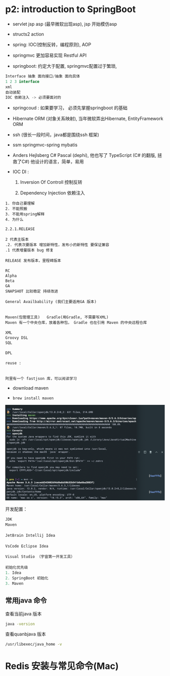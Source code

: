 # p2: introduction to SpringBoot

- servlet jsp asp (最早微软出现asp), jsp 开始模仿asp

- structs2 action

- spring: IOC(控制反转，编程原则), AOP  

- springmvc 更加容易实现 Restful API

- springboot: 约定大于配置, springmvc配置过于繁琐, 

```java
Interface 抽象 面向接口/抽象 面向具体
1 2 3 interface
xml
自动装配
IOC 依赖注入 -> 必须要面对的
```

- springcoud : 如果要学习， 必须先掌握springboot 的基础

- Hibernate ORM (对象关系映射), 当年微软弄出Hibernate, EntityFramework ORM

- ssh (很长一段时间，java都是围绕ssh 框架)

- ssm springmvc-spring mybatis

- Anders Hejlsberg C# Pascal (dephi), 他也写了 TypeScript (C# 的翻版, 拯救了C#)
  他设计的语言，简单，易用

- IOC DI :

  1. Inversion Of Controll 控制反转
  
  2. Dependency Injection  依赖注入

```
1. 你自己要理解
2. 不能照搬
3. 不能用spring解释
4. 为什么
```

```
2.2.1.RELEASE

2 代表主版本
.2. 代表次要版本 增加新特性，发布小的新特性 要保证兼容
.1 代表增量版本 bug 修复

RELEASE 发布版本，里程碑版本

RC
Alpha
Beta
GA
SNAPSHOT 比较稳定 持续改进

General Availbability (我们主要适用GA 版本)


Maven(包管理工具)   Gradle(用Gradle, 不需要写XML)
Maven 有一个中央仓库，放着各种包， Gradle 也在引用 Maven 的中央远程仓库

XML
Groovy DSL
SQL

DPL

reuse : 


阿里有一个 fastjson 库，可以阅读学习
```

- download maven

- `brew install maven`

![](img/2020-05-02-13-51-49.png)



开发配置：

```java
JDK
Maven

JetBrain Intellij Idea

VsCode Eclipse Idea

Visual Studio （宇宙第一开发工具）

初始化优先级
1. Idea
2. SpringBoot 初始化
3. Maven
```





## 常用java 命令

查看当前java 版本

```sh
java -version
```

查看quanbjava 版本

```sh
/usr/libexec/java_home -v
```

# Redis 安装与常见命令(Mac)








